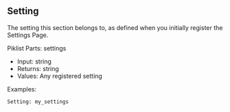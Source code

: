 ## Setting

The setting this section belongs to, as defined when you initially register the Settings Page.

Piklist Parts: settings

* Input:  string
* Returns:  string
* Values:  Any registered setting

Examples:
```
Setting: my_settings
```
